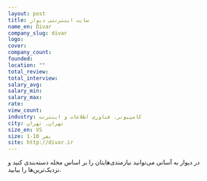 ```yaml
---
layout: post
title: سایت اینترنتی دیوار
name_en: Divar
company_slug: divar
logo: 
cover: 
company_count:
founded:
location: ""
total_review: 
total_interview: 
salary_avg: 
salary_min: 
salary_max: 
rate: 
view_count: 
industry: کامپیوتر، فناوری اطلاعات و اینترنت
city: تهران, تهران
size_en: VS
size: 1-10 نفر
site: http://divar.ir
---
```


در دیوار به آسانی می‌توانید نیازمندی‌هایتان را بر اساس محله دسته‌بندی کنید و نزدیک‌ترین‌ها را بیابید.
